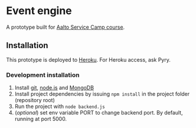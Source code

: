 # Event engine
A prototype built for [Aalto Service Camp course](https://noppa.aalto.fi/noppa/kurssi/t-106.5750/etusivu).

## Installation
This prototype is deployed to [Heroku](http://heroku.com). For Heroku access, ask Pyry.

### Development installation
1. Install [git](http://git-scm.com/), [node.js](http://nodejs.org) and [MongoDB](http://www.mongodb.org/)
2. Install project dependencies by issuing `npm install` in the project folder (repository root)
3. Run the project with `node backend.js`
4. (*optional*) set env variable PORT to change backend port. By default, running at port 5000.
